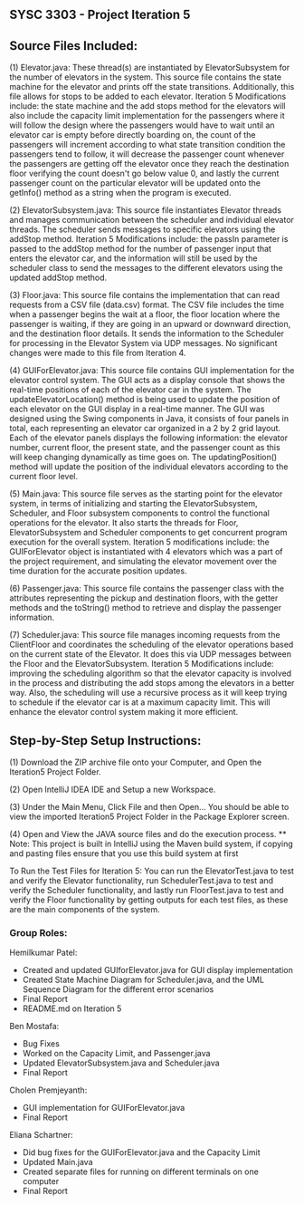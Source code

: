 ##  SYSC 3303 - Project Iteration 5

## Source Files Included:

(1) Elevator.java: These thread(s) are instantiated by ElevatorSubsystem for the number of elevators in the system. This source file contains the state machine for the elevator and prints off the state transitions. Additionally, this file allows for stops to be added to each elevator. Iteration 5 Modifications include: the state machine and the add stops method for the elevators will also include the capacity limit implementation for the passengers where it will follow the design where the passengers would have to wait until an elevator car is empty before directly boarding on, the count of the passengers will increment according to what state transition condition the passengers tend to follow, it will decrease the passenger count whenever the passengers are getting off the elevator once they reach the destination floor verifying the count doesn't go below value 0, and lastly the current passenger count on the particular elevator will be updated onto the getInfo() method as a string when the program is executed.  

(2) ElevatorSubsystem.java: This source file instantiates Elevator threads and manages communication between the scheduler and individual elevator threads. The scheduler sends messages to specific elevators using the addStop method. Iteration 5 Modifications include: the passIn parameter is passed to the addStop method for the number of passenger input that enters the elevator car, and the information will still be used by the scheduler class to send the messages to the different elevators using the updated addStop method. 

(3) Floor.java: This source file contains the implementation that can read requests from a CSV file (data.csv) format. The CSV file includes the time when a passenger begins the wait at a floor, the floor location where the passenger is waiting, if they are going in an upward or downward direction, and the destination floor details. It sends the information to the Scheduler for processing in the Elevator System via UDP messages. No significant changes were made to this file from Iteration 4. 

(4) GUIForElevator.java: This source file contains GUI implementation for the elevator control system. The GUI acts as a display console that shows the real-time positions of each of the elevator car in the system. The updateElevatorLocation() method is being used to update the position of each elevator on the GUI display in a real-time manner. The GUI was designed using the Swing components in Java, it consists of four panels in total, each representing an elevator car organized in a 2 by 2 grid layout. Each of the elevator panels displays the following information: the elevator number, current floor, the present state, and the passenger count as this will keep changing dynamically as time goes on. The updatingPosition() method will update the position of the individual elevators according to the current floor level. 

(5) Main.java: This source file serves as the starting point for the elevator system, in terms of initializing and starting the ElevatorSubsystem, Scheduler, and Floor subsystem components to control the functional operations for the elevator. It also starts the threads for Floor, ElevatorSubsystem and Scheduler components to get concurrent program execution for the overall system. Iteration 5 modifications include: the GUIForElevator object is instantiated with 4 elevators which was a part of the project requirement, and simulating the elevator movement over the time duration for the accurate position updates.

(6) Passenger.java: This source file contains the passenger class with the attributes representing the pickup and destination floors, with the getter methods and the toString() method to retrieve and display the passenger information.

(7) Scheduler.java: This source file manages incoming requests from the ClientFloor and coordinates the scheduling of the elevator operations based on the current state of the Elevator. It does this via UDP messages between the Floor and the ElevatorSubsystem. Iteration 5 Modifications include: improving the scheduling algorithm so that the elevator capacity is involved in the process and distributing the add stops among the elevators in a better way. Also, the scheduling will use a recursive process as it will keep trying to schedule if the elevator car is at a maximum capacity limit. This will enhance the elevator control system making it more efficient. 


## Step-by-Step Setup Instructions:

(1) Download the ZIP archive file onto your Computer, and Open the Iteration5 Project Folder. 

(2) Open IntelliJ IDEA IDE and Setup a new Workspace. 

(3) Under the Main Menu, Click File and then Open… You should be able to view the imported Iteration5 Project Folder in the Package Explorer screen. 

(4) Open and View the JAVA source files and do the execution process.
** Note: This project is built in IntelliJ using the Maven build system, if copying and pasting files ensure that you use this build system at first

To Run the Test Files for Iteration 5: You can run the ElevatorTest.java to test and verify the Elevator functionality, run SchedulerTest.java to test and verify the Scheduler functionality, and lastly run FloorTest.java to test and verify the Floor functionality by getting outputs for each test files, as these are the main components of the system.


### Group Roles:

Hemilkumar Patel: 
- Created and updated GUIforElevator.java for GUI display implementation
- Created State Machine Diagram for Scheduler.java, and the UML Sequence Diagram for the different error scenarios
- Final Report
- README.md on Iteration 5

Ben Mostafa: 
- Bug Fixes
- Worked on the Capacity Limit, and Passenger.java
- Updated ElevatorSubsystem.java and Scheduler.java
- Final Report

Cholen Premjeyanth: 
- GUI implementation for GUIForElevator.java
- Final Report

Eliana Schartner: 
- Did bug fixes for the GUIForElevator.java and the Capacity Limit
- Updated Main.java
- Created separate files for running on different terminals on one computer
- Final Report


